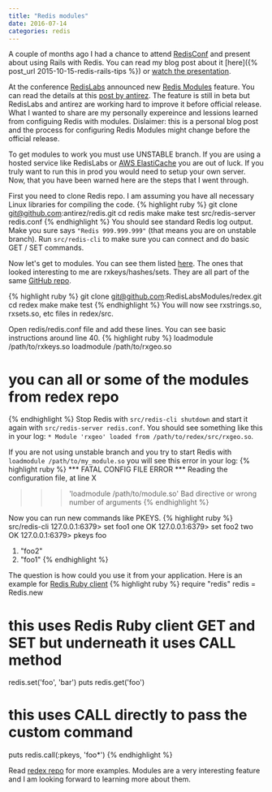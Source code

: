 ```yaml
---
title: "Redis modules"
date: 2016-07-14
categories: redis
---
```


A couple of months ago I had a chance to attend [RedisConf](http://redisconf.com/) and present about using Rails with Redis.  You can read my blog post about it [here]({% post_url 2015-10-15-redis-rails-tips %}) or [watch the presentation](https://www.youtube.com/watch?v=p-XNGlUoPQg&index=20&list=PL83Wfqi-zYZHtHoGv3PcGQA3lvE9p1eRl).

At the conference [RedisLabs](https://redislabs.com/) announced new [Redis Modules](http://redismodules.com/) feature.  You can read the details at this [post by antirez](http://antirez.com/news/106).  The feature is still in beta but RedisLabs and antirez are working hard to improve it before official release.  What I wanted to share are my personally expereince and lessions learned from configuing Redis with modules.  Dislaimer:  this is a personal blog post and the process for configuring Redis Modules might change before the official release.  

To get modules to work you must use UNSTABLE branch.  If you are using a hosted service like RedisLabs or [AWS ElastiCache](https://aws.amazon.com/elasticache/) you are out of luck.  If you truly want to run this in prod you would need to setup your own server.  Now, that you have been warned here are the steps that I went through.  

First you need to clone Redis repo.  I am assuming you have all necessary Linux libraries for compiling the code.
{% highlight ruby %}
git clone git@github.com:antirez/redis.git
cd redis
make
make test
src/redis-server redis.conf
{% endhighlight %}
You should see standard Redis log output.  Make you sure says `"Redis 999.999.999"` (that means you are on unstable branch).  Run `src/redis-cli` to make sure you can connect and do basic GET / SET commands.

Now let's get to modules.  You can see them listed [here](http://redismodules.com/).  The ones that looked interesting to me are rxkeys/hashes/sets.  They are all part of the same [GitHub repo](https://github.com/RedisLabsModules/redex).

{% highlight ruby %}
git clone git@github.com:RedisLabsModules/redex.git
cd redex
make
make test
{% endhighlight %}
You will now see rxstrings.so, rxsets.so, etc files in redex/src.

Open redis/redis.conf file and add these lines.  You can see basic instructions around line 40.
{% highlight ruby %}
loadmodule /path/to/rxkeys.so
loadmodule /path/to/rxgeo.so
# you can all or some of the modules from redex repo
{% endhighlight %}
Stop Redis with `src/redis-cli shutdown` and start it again with `src/redis-server redis.conf`.  You should see something like this in your log:  `* Module 'rxgeo' loaded from /path/to/redex/src/rxgeo.so`.

If you are not using unstable branch and you try to start Redis with `loadmodule /path/to/my_module.so` you will see this error in your log:
{% highlight ruby %}
*** FATAL CONFIG FILE ERROR ***
Reading the configuration file, at line X
>>> 'loadmodule /path/to/module.so'
Bad directive or wrong number of arguments
{% endhighlight %}

Now you can run new commands like PKEYS.
{% highlight ruby %}
src/redis-cli
127.0.0.1:6379> set foo1 one
OK
127.0.0.1:6379> set foo2 two
OK
127.0.0.1:6379> pkeys foo
1) "foo2"
2) "foo1"
{% endhighlight %}

The question is how could you use it from your application.  Here is an example for [Redis Ruby client](https://github.com/redis/redis-rb)
{% highlight ruby %}
require "redis"
redis = Redis.new
# this uses Redis Ruby client GET and SET but underneath it uses CALL method
redis.set('foo', 'bar')
puts redis.get('foo')
# this uses CALL directly to pass the custom command
puts redis.call(:pkeys, 'foo*')
{% endhighlight %}

Read [redex repo](https://github.com/RedisLabsModules/redex) for more examples.  Modules are a very interesting feature and I am looking forward to learning more about them.